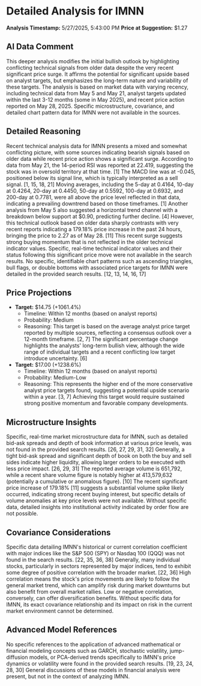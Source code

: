 # Detailed Analysis for IMNN

**Analysis Timestamp:** 5/27/2025, 5:43:00 PM
**Price at Suggestion:** $1.27

## AI Data Comment
This deeper analysis modifies the initial bullish outlook by highlighting conflicting technical signals from older data despite the very recent significant price surge. It affirms the potential for significant upside based on analyst targets, but emphasizes the long-term nature and variability of these targets. The analysis is based on market data with varying recency, including technical data from May 5 and May 21, analyst targets updated within the last 3-12 months (some in May 2025), and recent price action reported on May 28, 2025. Specific microstructure, covariance, and detailed chart pattern data for IMNN were not available in the sources.

## Detailed Reasoning
Recent technical analysis data for IMNN presents a mixed and somewhat conflicting picture, with some sources indicating bearish signals based on older data while recent price action shows a significant surge. According to data from May 21, the 14-period RSI was reported at 22.419, suggesting the stock was in oversold territory at that time. [1] The MACD line was at -0.045, positioned below its signal line, which is typically interpreted as a sell signal. [1, 15, 18, 21] Moving averages, including the 5-day at 0.4164, 10-day at 0.4264, 20-day at 0.4450, 50-day at 0.5592, 100-day at 0.6932, and 200-day at 0.7781, were all above the price level reflected in that data, indicating a prevailing downtrend based on those timeframes. [1] Another analysis from May 5 also suggested a horizontal trend channel with a breakdown below support at $0.90, predicting further decline. [4] However, this technical outlook based on older data sharply contrasts with very recent reports indicating a 179.18% price increase in the past 24 hours, bringing the price to 2.27 as of May 28. [11] This recent surge suggests strong buying momentum that is not reflected in the older technical indicator values. Specific, real-time technical indicator values and their status following this significant price move were not available in the search results. No specific, identifiable chart patterns such as ascending triangles, bull flags, or double bottoms with associated price targets for IMNN were detailed in the provided search results. [12, 13, 14, 16, 17]

## Price Projections
- **Target:** $14.75 (+1061.4%)
  - Timeline: Within 12 months (based on analyst reports)
  - Probability: Medium
  - Reasoning: This target is based on the average analyst price target reported by multiple sources, reflecting a consensus outlook over a 12-month timeframe. [2, 7] The significant percentage change highlights the analysts' long-term bullish view, although the wide range of individual targets and a recent conflicting low target introduce uncertainty. [6]
- **Target:** $17.00 (+1238.6%)
  - Timeline: Within 12 months (based on analyst reports)
  - Probability: Medium-Low
  - Reasoning: This represents the higher end of the more conservative analyst price targets found, suggesting a potential upside scenario within a year. [3, 7] Achieving this target would require sustained strong positive momentum and favorable company developments.

## Microstructure Insights
Specific, real-time market microstructure data for IMNN, such as detailed bid-ask spreads and depth of book information at various price levels, was not found in the provided search results. [26, 27, 29, 31, 32] Generally, a tight bid-ask spread and significant depth of book on both the buy and sell sides indicate higher liquidity, allowing larger orders to be executed with less price impact. [26, 29, 31] The reported average volume is 651,792, while a recent share volume figure is notably higher at 413,579,632 (potentially a cumulative or anomalous figure). [10] The recent significant price increase of 179.18% [11] suggests a substantial volume spike likely occurred, indicating strong recent buying interest, but specific details of volume anomalies at key price levels were not available. Without specific data, detailed insights into institutional activity indicated by order flow are not possible.

## Covariance Considerations
Specific data detailing IMNN's historical or current correlation coefficient with major indices like the S&P 500 (SPY) or Nasdaq 100 (QQQ) was not found in the search results. [22, 35, 36, 38] Generally, many individual stocks, particularly in sectors represented by major indices, tend to exhibit some degree of positive correlation with the broader market. [22, 36] High correlation means the stock's price movements are likely to follow the general market trend, which can amplify risk during market downturns but also benefit from overall market rallies. Low or negative correlation, conversely, can offer diversification benefits. Without specific data for IMNN, its exact covariance relationship and its impact on risk in the current market environment cannot be determined.

## Advanced Model References
No specific references to the application of advanced mathematical or financial modeling concepts such as GARCH, stochastic volatility, jump-diffusion models, or PCA-derived trends specifically to IMNN's price dynamics or volatility were found in the provided search results. [19, 23, 24, 28, 30] General discussions of these models in financial analysis were present, but not in the context of analyzing IMNN.

